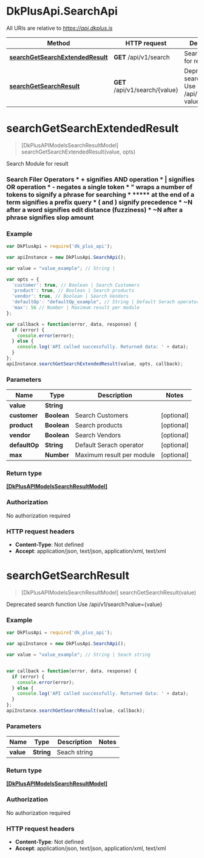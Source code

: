 # DkPlusApi.SearchApi

All URIs are relative to *https://api.dkplus.is*

Method | HTTP request | Description
------------- | ------------- | -------------
[**searchGetSearchExtendedResult**](SearchApi.md#searchGetSearchExtendedResult) | **GET** /api/v1/search | Search Module for result
[**searchGetSearchResult**](SearchApi.md#searchGetSearchResult) | **GET** /api/v1/search/{value} | Deprecated search function  Use /api/v1/search?value={value}


<a name="searchGetSearchExtendedResult"></a>
# **searchGetSearchExtendedResult**
> [DkPlusAPIModelsSearchResultModel] searchGetSearchExtendedResult(value, opts)

Search Module for result

### Search Filer Operators  * **+** signifies AND operation  * **|** signifies OR operation  * **-** negates a single token  * **\"** wraps a number of tokens to signify a phrase for searching  * ***** at the end of a term signifies a prefix query  * **( and )** signify precedence  * **~N** after a word signifies edit distance (fuzziness)  * **~N** after a phrase signifies slop amount

### Example
```javascript
var DkPlusApi = require('dk_plus_api');

var apiInstance = new DkPlusApi.SearchApi();

var value = "value_example"; // String | 

var opts = { 
  'customer': true, // Boolean | Search Customers
  'product': true, // Boolean | Search products
  'vendor': true, // Boolean | Search Vendors
  'defaultOp': "defaultOp_example", // String | Default Serach operator
  'max': 56 // Number | Maximum result per module
};

var callback = function(error, data, response) {
  if (error) {
    console.error(error);
  } else {
    console.log('API called successfully. Returned data: ' + data);
  }
};
apiInstance.searchGetSearchExtendedResult(value, opts, callback);
```

### Parameters

Name | Type | Description  | Notes
------------- | ------------- | ------------- | -------------
 **value** | **String**|  | 
 **customer** | **Boolean**| Search Customers | [optional] 
 **product** | **Boolean**| Search products | [optional] 
 **vendor** | **Boolean**| Search Vendors | [optional] 
 **defaultOp** | **String**| Default Serach operator | [optional] 
 **max** | **Number**| Maximum result per module | [optional] 

### Return type

[**[DkPlusAPIModelsSearchResultModel]**](DkPlusAPIModelsSearchResultModel.md)

### Authorization

No authorization required

### HTTP request headers

 - **Content-Type**: Not defined
 - **Accept**: application/json, text/json, application/xml, text/xml

<a name="searchGetSearchResult"></a>
# **searchGetSearchResult**
> [DkPlusAPIModelsSearchResultModel] searchGetSearchResult(value)

Deprecated search function  Use /api/v1/search?value={value}

### Example
```javascript
var DkPlusApi = require('dk_plus_api');

var apiInstance = new DkPlusApi.SearchApi();

var value = "value_example"; // String | Seach string


var callback = function(error, data, response) {
  if (error) {
    console.error(error);
  } else {
    console.log('API called successfully. Returned data: ' + data);
  }
};
apiInstance.searchGetSearchResult(value, callback);
```

### Parameters

Name | Type | Description  | Notes
------------- | ------------- | ------------- | -------------
 **value** | **String**| Seach string | 

### Return type

[**[DkPlusAPIModelsSearchResultModel]**](DkPlusAPIModelsSearchResultModel.md)

### Authorization

No authorization required

### HTTP request headers

 - **Content-Type**: Not defined
 - **Accept**: application/json, text/json, application/xml, text/xml

